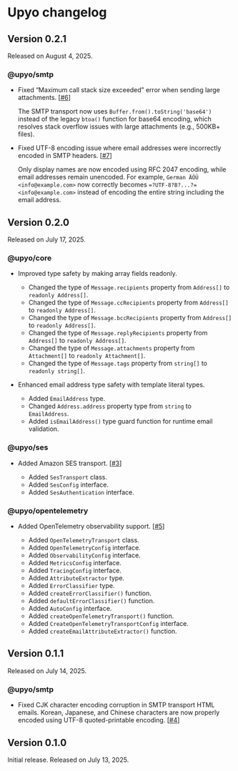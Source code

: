 Upyo changelog
==============

Version 0.2.1
-------------

Released on August 4, 2025.

### @upyo/smtp

 -  Fixed “Maximum call stack size exceeded” error when sending large
    attachments.  [[#6]]

    The SMTP transport now uses `Buffer.from().toString('base64')` instead of
    the legacy `btoa()` function for base64 encoding, which resolves stack
    overflow issues with large attachments (e.g., 500KB+ files).

 -  Fixed UTF-8 encoding issue where email addresses were incorrectly encoded
    in SMTP headers.  [[#7]]

    Only display names are now encoded using RFC 2047 encoding, while email
    addresses remain unencoded. For example, `German ÄÖÜ <info@example.com>`
    now correctly becomes `=?UTF-8?B?...?= <info@example.com>` instead of
    encoding the entire string including the email address.

[#6]: https://github.com/dahlia/upyo/issues/6
[#7]: https://github.com/dahlia/upyo/issues/7


Version 0.2.0
-------------

Released on July 17, 2025.

### @upyo/core

 -  Improved type safety by making array fields readonly.

     -  Changed the type of `Message.recipients` property from `Address[]` to
        `readonly Address[]`.
     -  Changed the type of `Message.ccRecipients` property from `Address[]` to
        `readonly Address[]`.
     -  Changed the type of `Message.bccRecipients` property from `Address[]` to
        `readonly Address[]`.
     -  Changed the type of `Message.replyRecipients` property from `Address[]`
        to `readonly Address[]`.
     -  Changed the type of `Message.attachments` property from `Attachment[]`
        to `readonly Attachment[]`.
     -  Changed the type of `Message.tags` property from `string[]` to
        `readonly string[]`.

 -  Enhanced email address type safety with template literal types.

     -  Added `EmailAddress` type.
     -  Changed `Address.address` property type from `string` to `EmailAddress`.
     -  Added `isEmailAddress()` type guard function for runtime email
        validation.

### @upyo/ses

 -  Added Amazon SES transport.  [[#3]]

     -  Added `SesTransport` class.
     -  Added `SesConfig` interface.
     -  Added `SesAuthentication` interface.

[#3]: https://github.com/dahlia/upyo/issues/3

### @upyo/opentelemetry

 -  Added OpenTelemetry observability support.  [[#5]]

     -  Added `OpenTelemetryTransport` class.
     -  Added `OpenTelemetryConfig` interface.
     -  Added `ObservabilityConfig` interface.
     -  Added `MetricsConfig` interface.
     -  Added `TracingConfig` interface.
     -  Added `AttributeExtractor` type.
     -  Added `ErrorClassifier` type.
     -  Added `createErrorClassifier()` function.
     -  Added `defaultErrorClassifier()` function.
     -  Added `AutoConfig` interface.
     -  Added `createOpenTelemetryTransport()` function.
     -  Added `CreateOpenTelemetryTransportConfig` interface.
     -  Added `createEmailAttributeExtractor()` function.

[#5]: https://github.com/dahlia/upyo/issues/5


Version 0.1.1
-------------

Released on July 14, 2025.

### @upyo/smtp

 -  Fixed CJK character encoding corruption in SMTP transport HTML emails.
    Korean, Japanese, and Chinese characters are now properly encoded using
    UTF-8 quoted-printable encoding.  [[#4]]

[#4]: https://github.com/dahlia/upyo/issues/4


Version 0.1.0
-------------

Initial release.  Released on July 13, 2025.

